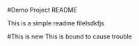 #Demo Project README

This is a simple readme filelsdkfjs

#This is new
This is bound to cause trouble